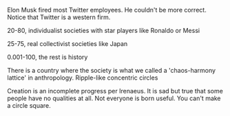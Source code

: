 Elon Musk fired most Twitter employees. He couldn't be more correct. Notice that Twitter is a western firm.

20-80, individualist societies with star players like Ronaldo or Messi

25-75, real collectivist societies like Japan

0.001-100, the rest is history

There is a country where the society is what we called a 'chaos-harmony lattice' in anthropology. Ripple-like concentric circles

Creation is an incomplete progress per Irenaeus. It is sad but true that some people have no qualities at all. Not everyone is born useful. You can't make a circle square.
